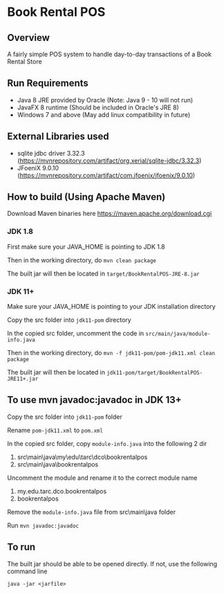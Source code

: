 # Book Rental POS
## Overview
A fairly simple POS system to handle day-to-day transactions of a Book Rental Store

## Run Requirements

- Java 8 JRE provided by Oracle (Note: Java 9 - 10 will not run)
- JavaFX 8 runtime (Should be included in Oracle's JRE 8)
- Windows 7 and above (May add linux compatibility in future)

## External Libraries used

- sqlite jdbc driver 3.32.3 (https://mvnrepository.com/artifact/org.xerial/sqlite-jdbc/3.32.3)
- JFoeniX 9.0.10 (https://mvnrepository.com/artifact/com.jfoenix/jfoenix/9.0.10)

## How to build (Using Apache Maven)
Download Maven binaries here https://maven.apache.org/download.cgi 

### JDK 1.8
First make sure your JAVA_HOME is pointing to JDK 1.8

Then in the working directory, do `mvn clean package`

The built jar will then be located in `target/BookRentalPOS-JRE-8.jar`

### JDK 11+
Make sure your JAVA_HOME is pointing to your JDK installation directory

Copy the src folder into `jdk11-pom` directory

In the copied src folder, uncomment the code in `src/main/java/module-info.java` 

Then in the working directory, do `mvn -f jdk11-pom/pom-jdk11.xml clean package`

The built jar will then be located in `jdk11-pom/target/BookRentalPOS-JRE11+.jar`

## To use mvn javadoc:javadoc in JDK 13+
Copy the src folder into `jdk11-pom` folder

Rename `pom-jdk11.xml` to `pom.xml`

In the copied src folder, copy `module-info.java` into the following 2 dir
1. src\main\java\my\edu\tarc\dco\bookrentalpos
2. src\main\java\bookrentalpos

Uncomment the module and rename it to the correct module name
1. my.edu.tarc.dco.bookrentalpos
2. bookrentalpos

Remove the `module-info.java` file from src\main\java folder

Run `mvn javadoc:javadoc`

## To run

The built jar should be able to be opened directly. If not, use the following command line

`java -jar <jarfile>`
